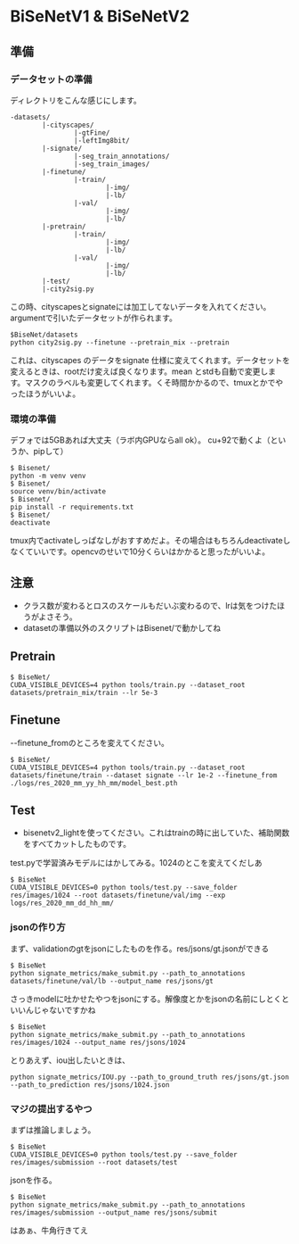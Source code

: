 # BiSeNetV1 & BiSeNetV2

## 準備

### データセットの準備
ディレクトリをこんな感じにします。
```
-datasets/
        |-cityscapes/
                |-gtFine/
                |-leftImg8bit/
        |-signate/
                |-seg_train_annotations/
                |-seg_train_images/
        |-finetune/
                |-train/
                        |-img/
                        |-lb/
                |-val/
                        |-img/
                        |-lb/
        |-pretrain/
                |-train/
                        |-img/
                        |-lb/
                |-val/
                        |-img/
                        |-lb/               
        |-test/
        |-city2sig.py
```
この時、cityscapesとsignateには加工してないデータを入れてください。argumentで引いたデータセットが作られます。
```
$BiseNet/datasets
python city2sig.py --finetune --pretrain_mix --pretrain
```
これは、cityscapes のデータをsignate 仕様に変えてくれます。データセットを変えるときは、rootだけ変えば良くなります。mean とstdも自動で変更します。マスクのラベルも変更してくれます。くそ時間かかるので、tmuxとかでやったほうがいいよ。

### 環境の準備
デフォでは5GBあれば大丈夫（ラボ内GPUならall ok）。
cu+92で動くよ（というか、pipして）
```
$ Bisenet/
python -m venv venv
$ Bisenet/
source venv/bin/activate
$ Bisenet/
pip install -r requirements.txt
$ Bisenet/
deactivate
```
tmux内でactivateしっぱなしがおすすめだよ。その場合はもちろんdeactivateしなくていいです。opencvのせいで10分くらいはかかると思ったがいいよ。
## 注意
- クラス数が変わるとロスのスケールもだいぶ変わるので、lrは気をつけたほうがよさそう。
- datasetの準備以外のスクリプトはBisenet/で動かしてね

## Pretrain
```
$ BiseNet/
CUDA_VISIBLE_DEVICES=4 python tools/train.py --dataset_root datasets/pretrain_mix/train --lr 5e-3 
```
## Finetune
--finetune_fromのところを変えてください。
```
$ BiseNet/
CUDA_VISIBLE_DEVICES=4 python tools/train.py --dataset_root datasets/finetune/train --dataset signate --lr 1e-2 --finetune_from ./logs/res_2020_mm_yy_hh_mm/model_best.pth
```


## Test
- bisenetv2_lightを使ってください。これはtrainの時に出していた、補助関数をすべてカットしたものです。

test.pyで学習済みモデルにはかしてみる。1024のとこを変えてくだしあ
```
$ BiseNet
CUDA_VISIBLE_DEVICES=0 python tools/test.py --save_folder res/images/1024 --root datasets/finetune/val/img --exp logs/res_2020_mm_dd_hh_mm/
```
### jsonの作り方

まず、validationのgtをjsonにしたものを作る。res/jsons/gt.jsonができる
```
$ BiseNet
python signate_metrics/make_submit.py --path_to_annotations datasets/finetune/val/lb --output_name res/jsons/gt
```
さっきmodelに吐かせたやつをjsonにする。解像度とかをjsonの名前にしとくといいんじゃないですかね
```
$ BiseNet
python signate_metrics/make_submit.py --path_to_annotations res/images/1024 --output_name res/jsons/1024
```
とりあえず、iou出したいときは、
```
python signate_metrics/IOU.py --path_to_ground_truth res/jsons/gt.json --path_to_prediction res/jsons/1024.json
```

### マジの提出するやつ
まずは推論しましょう。
```
$ BiseNet
CUDA_VISIBLE_DEVICES=0 python tools/test.py --save_folder res/images/submission --root datasets/test
```
jsonを作る。
```
$ BiseNet
python signate_metrics/make_submit.py --path_to_annotations res/images/submission --output_name res/jsons/submit
```

はあぁ、牛角行きてえ
 